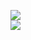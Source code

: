 [![](https://img.shields.io/badge/Made%20With-Github%20Spray-lightgrey.svg?style=for-the-badge&logo=github)](https://github.com/Annihil/github-spray#4037)  
[![](https://i.imgur.com/2DrTn0Z.gif)](https://github.com/Annihil/github-spray)